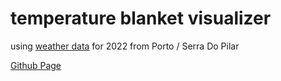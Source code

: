 # temperature blanket visualizer

using [weather data](https://bulk.meteostat.net/v2/daily/08546.csv.gz) for 2022 from Porto / Serra Do Pilar

[Github Page](https://codemmmmm.github.io/temperature-blanket-visualizer/)
